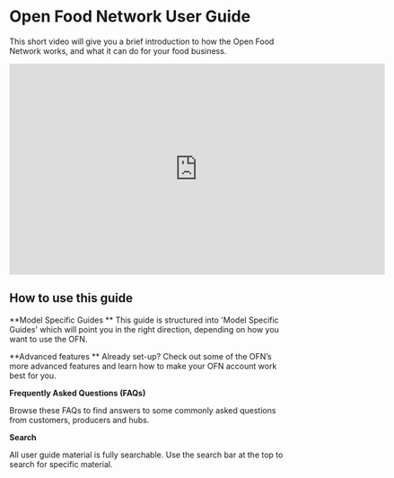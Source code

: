 # Open Food Network User Guide

This short video will give you a brief introduction to how the Open Food Network works, and what it can do for your food business.

<iframe width="669" height="376" src="https://www.youtube.com/embed/eA3IcMUnU14" frameborder="0" allowfullscreen></iframe> 

## How to use this guide

**Model Specific Guides **
This guide is structured into 'Model Specific Guides' which will point you in the right direction, depending on how you want to use the OFN. 

**Advanced features **
Already set-up? Check out some of the OFN’s more advanced features and learn how to make your OFN account work best for you.

**Frequently Asked Questions \(FAQs\)**

Browse these FAQs to find answers to some commonly asked questions from customers, producers and hubs.

**Search**

All user guide material is fully searchable. Use the search bar at the top to search for specific material.